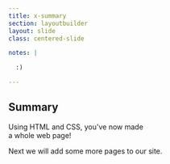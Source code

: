 ```yaml
---
title: x-summary
section: layoutbuilder
layout: slide
class: centered-slide

notes: |

  :)

---
```


## Summary

Using HTML and CSS, you've now made<br>
a whole web page!

Next we will add some more pages to our site.

